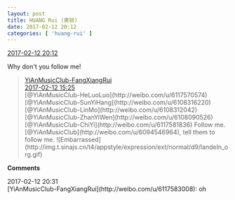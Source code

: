 ```yaml
---
layout: post
title: HUANG Rui (黄锐)
date: 2017-02-12 20:12
categories: [ 'huang-rui' ]
---
```


<div class="weibo-info">
  <a href="http://weibo.com/2383396057/Eve4wgW0D">2017-02-12 20:12</a>
</div>

Why don't you follow me!

<!-- more -->

> <div class="weibo-post-name">
>   <a href="http://www.weibo.com/u/6117583008">YiAnMusicClub-FangXiangRui</a>
> </div>
> <div class="weibo-info">
>   <a href="http://www.weibo.com/6117583008/Evcc87fXL">2017-02-12 15:25</a>
> </div>  
> [@YiAnMusicClub-HeLuoLuo](http://weibo.com/u/6117570574) [@YiAnMusicClub-SunYiHang](http://weibo.com/u/6108316220) [@YiAnMusicClub-LinMo](http://weibo.com/u/6108312042) [@YiAnMusicClub-ZhanYiWen](http://weibo.com/u/6108090526) [@YiAnMusicClub-ChiYi](http://weibo.com/u/6117581836) Follow me. [@YiAnMusicClub](http://weibo.com/u/6094546964), tell them to follow me. ![Embarrassed](http://img.t.sinajs.cn/t4/appstyle/expression/ext/normal/d9/landeln_org.gif)

**Comments**
<div class="weibo-info">2017-02-12 20:31</div>
[YiAnMusicClub-FangXiangRui](http://weibo.com/u/6117583008): oh
